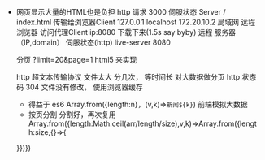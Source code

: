 - 网页显示大量的HTML也是负担
  http 请求 3000 伺服状态 Server
  / index.html 传输给浏览器Client
  127.0.0.1 localhost
  172.20.10.2 局域网  远程
  浏览器 访问代理Client  ip:8080  下载下来(1.5s say byby)
  远程  服务器（IP,domain） 伺服状态(http)  live-server   8080

  分页 ?limit=20&page=1
  html5 来实现

  http 超文本传输协议
  文件太大 分几次，  等时间长 对大数据做分页
  http 状态码  304  文件没有修改，  使用浏览器缓存

  - 得益于 es6 Array.from({length:n}，(v,k)=>`新闻${k}`) 前端模拟大数据
  - 按页分割 分割好，再次复用 Array.from({length:Math.ceil(arr/length/size),v,k)=>Array.from({length:size,{}=>{

  }})})